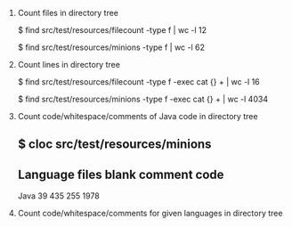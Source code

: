 1) Count files in directory tree

    $ find src/test/resources/filecount -type f | wc -l
    12

    $ find src/test/resources/minions -type f | wc -l
    62

2) Count lines in directory tree

    $ find src/test/resources/filecount -type f -exec cat {} + | wc -l
    16

    $ find src/test/resources/minions -type f -exec cat {} + | wc -l
    4034

3) Count code/whitespace/comments of Java code in directory tree

    $ cloc src/test/resources/minions
    -------------------------------------------------------------------------------
    Language                     files          blank        comment           code
    -------------------------------------------------------------------------------
    Java                            39            435            255           1978

4) Count code/whitespace/comments for given languages in directory tree

